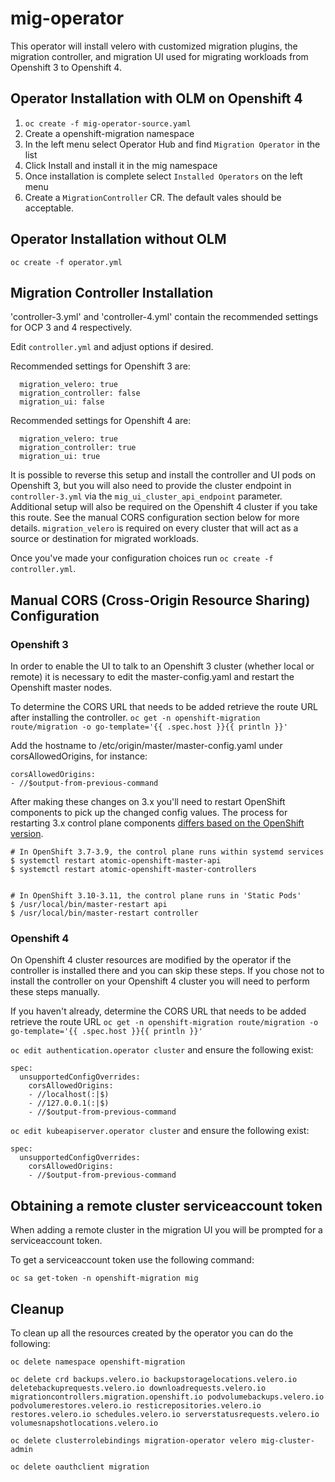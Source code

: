 # mig-operator
This operator will install velero with customized migration plugins, the migration controller, and migration UI used for migrating workloads from Openshift 3 to Openshift 4.

## Operator Installation with OLM on Openshift 4
1. `oc create -f mig-operator-source.yaml`
1. Create a openshift-migration namespace
1. In the left menu select Operator Hub and find `Migration Operator` in the list
1. Click Install and install it in the mig namespace
1. Once installation is complete select `Installed Operators` on the left menu
1. Create a `MigrationController` CR. The default vales should be acceptable.

## Operator Installation without OLM

`oc create -f operator.yml` 

## Migration Controller Installation
'controller-3.yml' and 'controller-4.yml' contain the recommended settings for OCP 3 and 4 respectively.

Edit `controller.yml` and adjust options if desired.

Recommended settings for Openshift 3 are:
```
  migration_velero: true
  migration_controller: false
  migration_ui: false
```

Recommended settings for Openshift 4 are:
```
  migration_velero: true
  migration_controller: true
  migration_ui: true
```

It is possible to reverse this setup and install the controller and UI pods on Openshift 3, but you will also need to provide the cluster endpoint in `controller-3.yml` via the `mig_ui_cluster_api_endpoint` parameter. Additional setup will also be required on the Openshift 4 cluster if you take this route. See the manual CORS configuration section below for more details. `migration_velero` is required on every cluster that will act as a source or destination for migrated workloads.

Once you've made your configuration choices run `oc create -f controller.yml`.

## Manual CORS (Cross-Origin Resource Sharing) Configuration

### Openshift 3
In order to enable the UI to talk to an Openshift 3 cluster (whether local or remote) it is necessary to edit the master-config.yaml and restart the Openshift master nodes. 

To determine the CORS URL that needs to be added retrieve the route URL after installing the controller.
`oc get -n openshift-migration route/migration -o go-template='{{ .spec.host }}{{ println }}'`

Add the hostname to /etc/origin/master/master-config.yaml under corsAllowedOrigins, for instance:
```
corsAllowedOrigins:
- //$output-from-previous-command
```

After making these changes on 3.x you'll need to restart OpenShift components to pick up the changed config values. The process for restarting 3.x control plane components [differs based on the OpenShift version](https://docs.openshift.com/container-platform/3.10/architecture/infrastructure_components/kubernetes_infrastructure.html#control-plane-static-pods).

```
# In OpenShift 3.7-3.9, the control plane runs within systemd services
$ systemctl restart atomic-openshift-master-api
$ systemctl restart atomic-openshift-master-controllers


# In OpenShift 3.10-3.11, the control plane runs in 'Static Pods'
$ /usr/local/bin/master-restart api
$ /usr/local/bin/master-restart controller
```


### Openshift 4
On Openshift 4 cluster resources are modified by the operator if the controller is installed there and you can skip these steps. If you chose not to install the controller on your Openshift 4 cluster you will need to perform these steps manually.

If you haven't already, determine the CORS URL that needs to be added retrieve the route URL
`oc get -n openshift-migration route/migration -o go-template='{{ .spec.host }}{{ println }}'`

`oc edit authentication.operator cluster` and ensure the following exist:
```
spec:
  unsupportedConfigOverrides:
    corsAllowedOrigins:
    - //localhost(:|$)
    - //127.0.0.1(:|$)
    - //$output-from-previous-command
```

`oc edit kubeapiserver.operator cluster` and ensure the following exist:
```
spec:
  unsupportedConfigOverrides:
    corsAllowedOrigins:
    - //$output-from-previous-command
```

## Obtaining a remote cluster serviceaccount token
When adding a remote cluster in the migration UI you will be prompted for a serviceaccount token.

To get a serviceaccount token use the following command:
```
oc sa get-token -n openshift-migration mig
```

## Cleanup
To clean up all the resources created by the operator you can do the following:
```
oc delete namespace openshift-migration

oc delete crd backups.velero.io backupstoragelocations.velero.io deletebackuprequests.velero.io downloadrequests.velero.io migrationcontrollers.migration.openshift.io podvolumebackups.velero.io podvolumerestores.velero.io resticrepositories.velero.io restores.velero.io schedules.velero.io serverstatusrequests.velero.io volumesnapshotlocations.velero.io

oc delete clusterrolebindings migration-operator velero mig-cluster-admin

oc delete oauthclient migration
```


